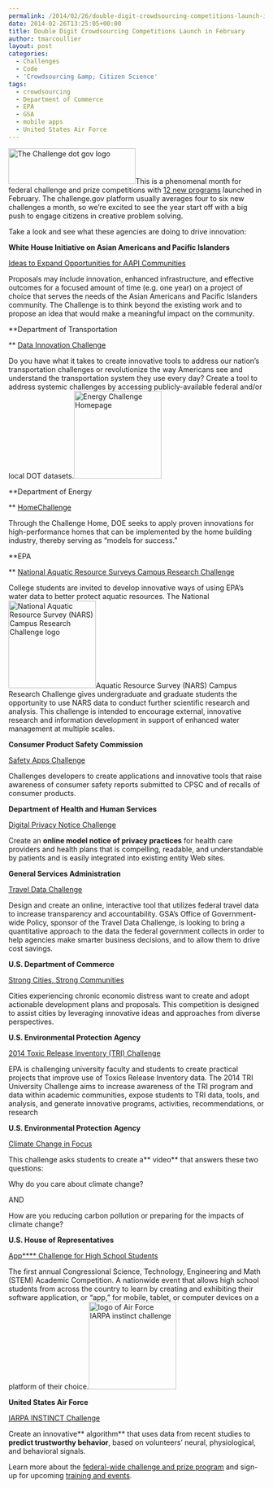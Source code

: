 ```yaml
---
permalink: /2014/02/26/double-digit-crowdsourcing-competitions-launch-in-february/
date: 2014-02-26T13:25:05+00:00
title: Double Digit Crowdsourcing Competitions Launch in February
author: tmarcoullier
layout: post
categories:
  - Challenges
  - Code
  - 'Crowdsourcing &amp; Citizen Science'
tags:
  - crowdsourcing
  - Department of Commerce
  - EPA
  - GSA
  - mobile apps
  - United States Air Force
---
```


<img class="alignright size-full wp-image-152682" src="https://s3.amazonaws.com/sitesusa/wp-content/uploads/sites/212/2014/04/250-x-70-ChallengeGov-logo.jpg" alt="The Challenge dot gov logo" width="250" height="70" />This is a phenomenal month for federal challenge and prize competitions with [12 new programs](http://www.challenge.gov/) launched in February. The challenge.gov platform usually averages four to six new challenges a month, so we&#8217;re excited to see the year start off with a big push to engage citizens in creative problem solving.

Take a look and see what these agencies are doing to drive innovation:

**White House Initiative on Asian Americans and Pacific Islanders**
  
[Ideas to Expand Opportunities for AAPI Communities](http://challenge.sites.usa.gov/challenge/expanding-opportunity-for-aapis-whiaapi-proposal-challenge/)

Proposals may include innovation, enhanced infrastructure, and effective outcomes for a focused amount of time (e.g. one year) on a project of choice that serves the needs of the Asian Americans and Pacific Islanders community. The Challenge is to think beyond the existing work and to propose an idea that would make a meaningful impact on the community.

**Department of Transportation
  
** [Data Innovation Challenge](http://www.transportation.gov/datachallenge)

Do you have what it takes to create innovative tools to address our nation’s transportation challenges or revolutionize the way Americans see and understand the transportation system they use every day? Create a tool to address systemic challenges by accessing publicly-available federal and/or local DOT datasets.[<img class="size-full wp-image-129872 alignright" src="https://s3.amazonaws.com/sitesusa/wp-content/uploads/sites/212/2014/02/Energy_Challenge_Home.png" alt="Energy Challenge Homepage" width="172" height="172" />](https://s3.amazonaws.com/sitesusa/wp-content/uploads/sites/212/2014/02/Energy_Challenge_Home.png)

**Department of Energy
  
** [Home](http://www.energy.gov/eere/buildings/doe-challenge-home)[Challenge](http://www.energy.gov/eere/buildings/doe-challenge-home)

Through the Challenge Home, DOE seeks to apply proven innovations for high-performance homes that can be implemented by the home building industry, thereby serving as “models for success.”

**EPA
  
** [National Aquatic Resource Surveys Campus Research Challenge](http://water.epa.gov/type/watersheds/monitoring/nars-challenge.cfm)

College students are invited to develop innovative ways of using EPA&#8217;s water data to better protect aquatic resources. The National [<img class="size-full wp-image-129882 alignright" src="https://s3.amazonaws.com/sitesusa/wp-content/uploads/sites/212/2014/02/NARS2014.png" alt="National Aquatic Resource Survey (NARS) Campus Research Challenge logo" width="172" height="172" />](https://s3.amazonaws.com/sitesusa/wp-content/uploads/sites/212/2014/02/NARS2014.png)Aquatic Resource Survey (NARS) Campus Research Challenge gives undergraduate and graduate students the opportunity to use NARS data to conduct further scientific research and analysis. This challenge is intended to encourage external, innovative research and information development in support of enhanced water management at multiple scales.

**Consumer Product Safety Commission**
  
[Safety Apps Challenge](http://productsafetyapps.challengepost.com/)

Challenges developers to create applications and innovative tools that raise awareness of consumer safety reports submitted to CPSC and of recalls of consumer products.

**Department of Health and Human Services**
  
[Digital Privacy Notice Challenge](http://oncchallenges.ideascale.com/)

Create an **online model notice of privacy practices** for health care providers and health plans that is compelling, readable, and understandable by patients and is easily integrated into existing entity Web sites.

**General Services Administration**
  
[Travel Data Challenge](http://gsatraveldata.challengepost.com/)

Design and create an online, interactive tool that utilizes federal travel data to increase transparency and accountability. GSA’s Office of Government-wide Policy, sponsor of the Travel Data Challenge, is looking to bring a quantitative approach to the data the federal government collects in order to help agencies make smarter business decisions, and to allow them to drive cost savings.

**U.S. Department of Commerce**
  
[Strong Cities, Strong Communities](https://www.sc2prize.com/)

Cities experiencing chronic economic distress want to create and adopt actionable development plans and proposals. This competition is designed to assist cities by leveraging innovative ideas and approaches from diverse perspectives.

**U.S. Environmental Protection Agency**
  
[2014 Toxic Release Inventory (TRI) Challenge](http://www2.epa.gov/toxics-release-inventory-tri-program/2014-tri-university-challenge-0)

EPA is challenging university faculty and students to create practical projects that improve use of Toxics Release Inventory data. The 2014 TRI University Challenge aims to increase awareness of the TRI program and data within academic communities, expose students to TRI data, tools, and analysis, and generate innovative programs, activities, recommendations, or research

**U.S. Environmental Protection Agency**
  
[Climate Change in Focus](http://www.epa.gov/climatestudents/contest.html)

This challenge asks students to create a** video** that answers these two questions:
  
Why do you care about climate change?
  
AND
  
How are you reducing carbon pollution or preparing for the impacts of climate change?

**U.S. House of Representatives**
  
[App**** Challenge for High School Students](http://housestudentapps.challengepost.com/)

The first annual Congressional Science, Technology, Engineering and Math (STEM) Academic Competition. A nationwide event that allows high school students from across the country to learn by creating and exhibiting their software application, or “app,” for mobile,  tablet, or computer devices on a platform of their choice.[<img class="size-full wp-image-129772 alignright" src="https://s3.amazonaws.com/sitesusa/wp-content/uploads/sites/212/2014/02/IARPA_logo_for_Challenge.jpg" alt="logo of Air Force IARPA instinct challenge" width="172" height="172" />](https://s3.amazonaws.com/sitesusa/wp-content/uploads/sites/212/2014/02/IARPA_logo_for_Challenge.jpg)

**United States Air Force**
  
[IARPA INSTINCT Challenge](http://www.iarpa.gov/INSTINCT/)

Create an innovative** algorithm** that uses data from recent studies to **predict trustworthy behavior**, based on volunteers’ neural, physiological, and behavioral signals.

Learn more about the [federal-wide challenge and prize program](https://www.digitalgov.gov/services/challenge-gov/) and sign-up for upcoming [training and events](https://www.digitalgov.gov/events/2014-03/).